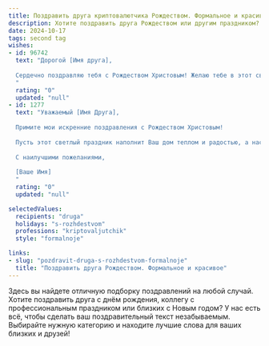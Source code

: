 ```yaml
---
title: Поздравить друга криптовалютчика Рождеством. Формальное и красивое
description: Хотите поздравить друга Рождеством или другим праздником? Наш ИИ создаст незабываемое поздравление, а вы обязательно выделитесь среди других.  
date: 2024-10-17
tags: second tag
wishes:
- id: 96742
  text: "Дорогой [Имя друга],
  
  Сердечно поздравляю тебя с Рождеством Христовым! Желаю тебе в этот светлый праздник мира, добра и благополучия. Пусть Рождественская звезда освещает твой путь к новым успехам в столь динамичной сфере криптовалют, а удача сопутствует всем твоим начинаниям. Счастья тебе, крепкого здоровья и всего самого наилучшего в Новом году!
  "
  rating: "0"
  updated: "null"
- id: 1277
  text: "Уважаемый [Имя Друга],
  
  Примите мои искренние поздравления с Рождеством Христовым!
  
  Пусть этот светлый праздник наполнит Ваш дом теплом и радостью, а наступающий год принесет благополучие, успех в Вашей профессиональной сфере и, конечно,  приумножение Ваших криптовалютных активов.
  
  С наилучшими пожеланиями,
  
  [Ваше Имя]
  "
  rating: "0"
  updated: "null"

selectedValues:
  recipients: "druga"
  holidays: "s-rozhdestvom"
  professions: "kriptovaljutchik"
  style: "formalnoje"

links:
- slug: "pozdravit-druga-s-rozhdestvom-formalnoje"
  title: "Поздравить друга Рождеством. Формальное и красивое"
---
```


Здесь вы найдете отличную подборку поздравлений на любой случай.
Хотите поздравить друга с днём рождения, коллегу с профессиональным праздником или близких с Новым годом? У нас есть всё, чтобы сделать ваш поздравительный текст незабываемым. Выбирайте нужную категорию и находите лучшие слова для ваших близких и друзей!
